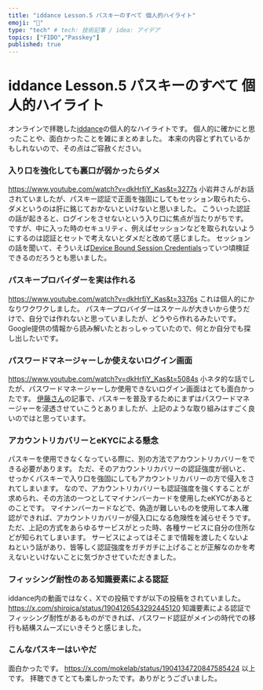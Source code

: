 ```yaml
---
title: "iddance Lesson.5 パスキーのすべて 個人的ハイライト"
emoji: "🍣"
type: "tech" # tech: 技術記事 / idea: アイデア
topics: ["FIDO","Passkey"]
published: true
---
```

# iddance Lesson.5 パスキーのすべて 個人的ハイライト
オンラインで拝聴した[iddance](https://idance.connpass.com/event/345970/)の個人的なハイライトです。
個人的に確かにと思ったことや、面白かったことを雑にまとめました。
本来の内容とずれているかもしれないので、その点はご容赦ください。
### 入り口を強化しても裏口が弱かったらダメ
https://www.youtube.com/watch?v=dkHrfjY_Kas&t=3277s
小岩井さんがお話されていましたが、パスキー認証で正面を強固にしてもセッション取られたら、ダメというのは肝に銘じておかないといけないと思いました。
こういった認証の話が起きると、ログインをさせないという入り口に焦点が当たりがちです。
ですが、中に入った時のセキュリティ、例えばセッションなどを取られないようにするのは認証とセットで考えないとダメだと改めて感じました。
セッションの話を聞いて、そういえば[Device Bound Session Credentials](https://github.com/w3c/webappsec-dbsc/blob/main/README.md)っていつ頃検証できるのだろうとも思いました。
### パスキープロバイダーを実は作れる
https://www.youtube.com/watch?v=dkHrfjY_Kas&t=3376s
これは個人的にかなりワクワクしました。
パスキープロバイダーはスケールが大きいから使うだけで、自分では作れないと思っていましたが、どうやら作れるみたいです。
Google提供の情報から読み解いたとおっしゃっていたので、何とか自分でも探し出したいです。
### パスワードマネージャーしか使えないログイン画面
https://www.youtube.com/watch?v=dkHrfjY_Kas&t=5084s
小ネタ的な話でしたが、パスワードマネージャーしか使用できないログイン画面はとても面白かったです。
[伊藤さん](https://ritou.hatenablog.com/entry/2024/07/07/205407)の記事で、パスキーを普及するためにまずはパスワードマネージャーを浸透させていこうとありましたが、上記のような取り組みはすごく良いのではと思っています。
### アカウントリカバリーとeKYCによる懸念
パスキーを使用できなくなっている際に、別の方法でアカウントリカバリーをできる必要があります。
ただ、そのアカウントリカバリーの認証強度が弱いと、せっかくパスキーで入り口を強固にしてもアカウントリカバリーの方で侵入をされてしまいます。
なので、アカウントリカバリーも認証強度を強くすることが求められ、その方法の一つとしてマイナンバーカードを使用したeKYCがあるとのことです。
マイナンバーカードなどで、偽造が難しいものを使用して本人確認ができれば、アカウントリカバリーが侵入口になる危険性を減らせそうです。
ただ、上記の方式をあらゆるサービスがとった時、各種サービスに自分の住所などが知られてしまいます。
サービスによってはそこまで情報を渡したくないよねという話があり、皆等しく認証強度をガチガチに上げることが正解なのかを考えないといけないことに気づかさせていただきました。
### フィッシング耐性のある知識要素による認証
iddance内の動画ではなく、Xでの投稿ですが以下の投稿をされていました。
https://x.com/shiroica/status/1904126543292445120
知識要素による認証でフィッシング耐性があるものができれば、パスワード認証がメインの時代での移行も結構スムーズにいきそうと感じました。
### こんなパスキーはいやだ
面白かったです。
https://x.com/mokelab/status/1904134720847585424
以上です。
拝聴できてとても楽しかったです。ありがとうございました。